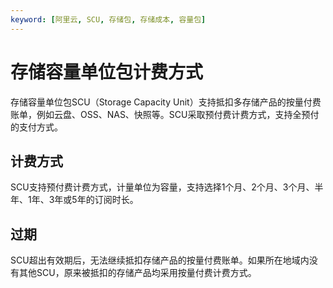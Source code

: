 ```yaml
---
keyword: [阿里云, SCU, 存储包, 存储成本, 容量包]
---
```


# 存储容量单位包计费方式

存储容量单位包SCU（Storage Capacity Unit）支持抵扣多存储产品的按量付费账单，例如云盘、OSS、NAS、快照等。SCU采取预付费计费方式，支持全预付的支付方式。

## 计费方式

SCU支持预付费计费方式，计量单位为容量，支持选择1个月、2个月、3个月、半年、1年、3年或5年的订阅时长。

## 过期

SCU超出有效期后，无法继续抵扣存储产品的按量付费账单。如果所在地域内没有其他SCU，原来被抵扣的存储产品均采用按量付费计费方式。

